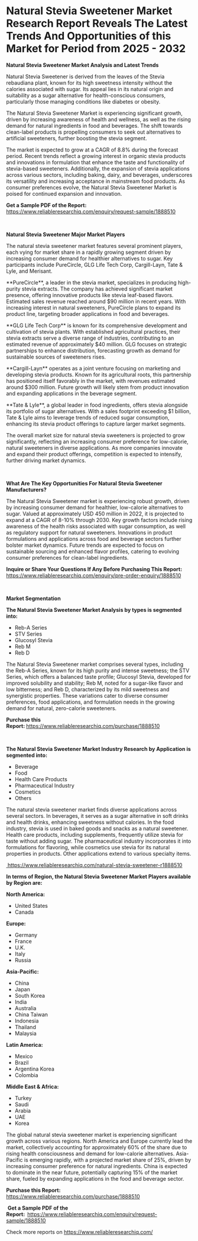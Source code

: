 <p><h1>Natural Stevia Sweetener Market Research Report Reveals The Latest Trends And Opportunities of this Market for Period from 2025 - 2032</h1></p><p><strong>Natural Stevia Sweetener Market Analysis and Latest Trends</strong></p>
<p><p>Natural Stevia Sweetener is derived from the leaves of the Stevia rebaudiana plant, known for its high sweetness intensity without the calories associated with sugar. Its appeal lies in its natural origin and suitability as a sugar alternative for health-conscious consumers, particularly those managing conditions like diabetes or obesity. </p><p>The Natural Stevia Sweetener Market is experiencing significant growth, driven by increasing awareness of health and wellness, as well as the rising demand for natural ingredients in food and beverages. The shift towards clean-label products is propelling consumers to seek out alternatives to artificial sweeteners, further boosting the stevia segment. </p><p>The market is expected to grow at a CAGR of 8.8% during the forecast period. Recent trends reflect a growing interest in organic stevia products and innovations in formulation that enhance the taste and functionality of stevia-based sweeteners. Additionally, the expansion of stevia applications across various sectors, including baking, dairy, and beverages, underscores its versatility and increasing acceptance in mainstream food products. As consumer preferences evolve, the Natural Stevia Sweetener Market is poised for continued expansion and innovation.</p></p>
<p><strong>Get a Sample PDF of the Report:&nbsp;</strong> <a href="https://www.reliableresearchiq.com/enquiry/request-sample/1888510?utm_campaign=3505&utm_medium=2&utm_source=Github&utm_content=ia&utm_term=07042025&utm_id=natural-stevia-sweetener">https://www.reliableresearchiq.com/enquiry/request-sample/1888510</a></p>
<p>&nbsp;</p>
<p><strong>Natural Stevia Sweetener Major Market Players</strong></p>
<p><p>The natural stevia sweetener market features several prominent players, each vying for market share in a rapidly growing segment driven by increasing consumer demand for healthier alternatives to sugar. Key participants include PureCircle, GLG Life Tech Corp, Cargill-Layn, Tate & Lyle, and Merisant.</p><p>**PureCircle**, a leader in the stevia market, specializes in producing high-purity stevia extracts. The company has achieved significant market presence, offering innovative products like stevia leaf-based flavors. Estimated sales revenue reached around $90 million in recent years. With increasing interest in natural sweeteners, PureCircle plans to expand its product line, targeting broader applications in food and beverages.</p><p>**GLG Life Tech Corp** is known for its comprehensive development and cultivation of stevia plants. With established agricultural practices, their stevia extracts serve a diverse range of industries, contributing to an estimated revenue of approximately $40 million. GLG focuses on strategic partnerships to enhance distribution, forecasting growth as demand for sustainable sources of sweeteners rises.</p><p>**Cargill-Layn** operates as a joint venture focusing on marketing and developing stevia products. Known for its agricultural roots, this partnership has positioned itself favorably in the market, with revenues estimated around $300 million. Future growth will likely stem from product innovation and expanding applications in the beverage segment.</p><p>**Tate & Lyle**, a global leader in food ingredients, offers stevia alongside its portfolio of sugar alternatives. With a sales footprint exceeding $1 billion, Tate & Lyle aims to leverage trends of reduced sugar consumption, enhancing its stevia product offerings to capture larger market segments.</p><p>The overall market size for natural stevia sweeteners is projected to grow significantly, reflecting an increasing consumer preference for low-calorie, natural sweeteners in diverse applications. As more companies innovate and expand their product offerings, competition is expected to intensify, further driving market dynamics.</p></p>
<p>&nbsp;</p>
<p><strong>What Are The Key Opportunities For Natural Stevia Sweetener Manufacturers?</strong></p>
<p><p>The Natural Stevia Sweetener market is experiencing robust growth, driven by increasing consumer demand for healthier, low-calorie alternatives to sugar. Valued at approximately USD 450 million in 2022, it is projected to expand at a CAGR of 8-10% through 2030. Key growth factors include rising awareness of the health risks associated with sugar consumption, as well as regulatory support for natural sweeteners. Innovations in product formulations and applications across food and beverage sectors further bolster market dynamics. Future trends are expected to focus on sustainable sourcing and enhanced flavor profiles, catering to evolving consumer preferences for clean-label ingredients.</p></p>
<p><strong>Inquire or Share Your Questions If Any Before Purchasing This Report:</strong> <a href="https://www.reliableresearchiq.com/enquiry/pre-order-enquiry/1888510?utm_campaign=3505&utm_medium=2&utm_source=Github&utm_content=ia&utm_term=07042025&utm_id=natural-stevia-sweetener">https://www.reliableresearchiq.com/enquiry/pre-order-enquiry/1888510</a></p>
<p>&nbsp;</p>
<p><strong>Market Segmentation</strong></p>
<p><strong>The Natural Stevia Sweetener Market Analysis by types is segmented into:</strong></p>
<p><ul><li>Reb-A Series</li><li>STV Series</li><li>Glucosyl Stevia</li><li>Reb M</li><li>Reb D</li></ul></p>
<p><p>The Natural Stevia Sweetener market comprises several types, including the Reb-A Series, known for its high purity and intense sweetness; the STV Series, which offers a balanced taste profile; Glucosyl Stevia, developed for improved solubility and stability; Reb M, noted for a sugar-like flavor and low bitterness; and Reb D, characterized by its mild sweetness and synergistic properties. These variations cater to diverse consumer preferences, food applications, and formulation needs in the growing demand for natural, zero-calorie sweeteners.</p></p>
<p><strong>Purchase this Report:&nbsp;</strong><a href="https://www.reliableresearchiq.com/purchase/1888510?utm_campaign=3505&utm_medium=2&utm_source=Github&utm_content=ia&utm_term=07042025&utm_id=natural-stevia-sweetener">https://www.reliableresearchiq.com/purchase/1888510</a></p>
<p>&nbsp;</p>
<p><strong>The Natural Stevia Sweetener Market Industry Research by Application is segmented into:</strong></p>
<p><ul><li>Beverage</li><li>Food</li><li>Health Care Products</li><li>Pharmaceutical Industry</li><li>Cosmetics</li><li>Others</li></ul></p>
<p><p>The natural stevia sweetener market finds diverse applications across several sectors. In beverages, it serves as a sugar alternative in soft drinks and health drinks, enhancing sweetness without calories. In the food industry, stevia is used in baked goods and snacks as a natural sweetener. Health care products, including supplements, frequently utilize stevia for taste without adding sugar. The pharmaceutical industry incorporates it into formulations for flavoring, while cosmetics use stevia for its natural properties in products. Other applications extend to various specialty items.</p></p>
<p><a href="https://www.reliableresearchiq.com/natural-stevia-sweetener-r1888510?utm_campaign=3505&utm_medium=2&utm_source=Github&utm_content=ia&utm_term=07042025&utm_id=natural-stevia-sweetener">&nbsp;https://www.reliableresearchiq.com/natural-stevia-sweetener-r1888510</a></p>
<p><strong>In terms of Region, the Natural Stevia Sweetener Market Players available by Region are:</strong></p>
<p>
    <p> <strong> North America: </strong>
        <ul>
            <li>United States</li>
            <li>Canada</li>
        </ul>
        </p> 
    <p> <strong> Europe: </strong>
        <ul>
            <li>Germany</li>
            <li>France</li>
            <li>U.K.</li>
            <li>Italy</li>
            <li>Russia</li>
        </ul>
        </p> 
    <p> <strong> Asia-Pacific: </strong>
        <ul>
            <li>China</li>
            <li>Japan</li>
            <li>South Korea</li>
            <li>India</li>
            <li>Australia</li>
            <li>China Taiwan</li>
            <li>Indonesia</li>
            <li>Thailand</li>
            <li>Malaysia</li>
        </ul>
        </p> 
    <p> <strong> Latin America: </strong>
        <ul>
            <li>Mexico</li>
            <li>Brazil</li>
            <li>Argentina Korea</li>
            <li>Colombia</li>
        </ul>
        </p> 
    <p> <strong> Middle East & Africa: </strong>
        <ul>
            <li>Turkey</li>
            <li>Saudi</li>
            <li>Arabia</li>
            <li>UAE</li>
            <li>Korea</li>
        </ul>
    </p>
    </p>
<p><p>The global natural stevia sweetener market is experiencing significant growth across various regions. North America and Europe currently lead the market, collectively accounting for approximately 60% of the share due to rising health consciousness and demand for low-calorie alternatives. Asia-Pacific is emerging rapidly, with a projected market share of 25%, driven by increasing consumer preference for natural ingredients. China is expected to dominate in the near future, potentially capturing 15% of the market share, fueled by expanding applications in the food and beverage sector.</p></p>
<p><strong>Purchase this Report: </strong><a href="https://www.reliableresearchiq.com/purchase/1888510?utm_campaign=3505&utm_medium=2&utm_source=Github&utm_content=ia&utm_term=07042025&utm_id=natural-stevia-sweetener">https://www.reliableresearchiq.com/purchase/1888510</a></p>
<p>&nbsp;<strong>Get a Sample PDF of the Report:&nbsp;&nbsp;</strong><a href="https://www.reliableresearchiq.com/enquiry/request-sample/1888510?utm_campaign=3505&utm_medium=2&utm_source=Github&utm_content=ia&utm_term=07042025&utm_id=natural-stevia-sweetener">https://www.reliableresearchiq.com/enquiry/request-sample/1888510</a></p>
<p><strong></strong></p>
<p>Check more reports on <a href="https://www.reliableresearchiq.com/?utm_campaign=3505&utm_medium=2&utm_source=Github&utm_content=ia&utm_term=07042025&utm_id=natural-stevia-sweetener">https://www.reliableresearchiq.com/</a></p>